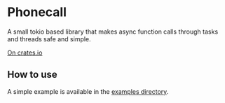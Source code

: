 # Phonecall

A small tokio based library that makes async function calls through tasks and threads safe and simple.

[On crates.io](https://crates.io/crates/phonecall)


## How to use
A simple example is available in the [examples directory](https://github.com/Dewyer/phonecall/blob/main/examples/simple.rs).